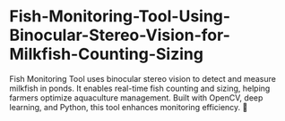 # Fish-Monitoring-Tool-Using-Binocular-Stereo-Vision-for-Milkfish-Counting-Sizing
Fish Monitoring Tool uses binocular stereo vision to detect and measure milkfish in ponds. It enables real-time fish counting and sizing, helping farmers optimize aquaculture management. Built with OpenCV, deep learning, and Python, this tool enhances monitoring efficiency. 🚀
